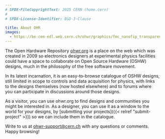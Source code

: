```yaml
---
# SPDX-FileCopyrightText: 2025 CERN (home.cern)
#
# SPDX-License-Identifier: BSD-3-Clause

title: About OHR
images:
  - https://be-cem-edl.web.cern.ch/ohwr/graphics/fmc_nanofip_transparent.png
---
```


The Open Hardware Repository [ohwr.org](https://www.ohwr.org) is a place on the
web which was created in 2009 so electronics designers at experimental physics
facilities could have a space to collaborate on Open Source Hardware (OSHW)
designs, much in the philosophy of the free software movement.

In its latest incarnation, it is an easy-to-browse catalogue of OSHW designs,
still limited in scope to controls and data acquisition for physics, with links
to the designs themselves (now hosted elsewhere) and to forums where you can
participate in discussions around those designs.

As a visitor, you can use ohwr.org to find designs and communities you might be
interested in. As a designer, you can use it as a window to the world for your
designs, by [submitting your projects]({{< relref "submit-project" >}}) so we
can include them in the catalogue.

Write to us at [ohwr-support@cern.ch](mailto:ohwr-support@cern.ch) with any
questions or comments. Happy browsing!
